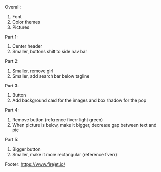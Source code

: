 Overall:
1. Font
2. Color themes
3. Pictures

Part 1:
1. Center header
2. Smaller, buttons shift to side nav bar

Part 2:
1. Smaller, remove girl
2. Smaller, add search bar below tagline

Part 3:
1. Button
2. Add background card for the images and box shadow for the pop

Part 4:
1. Remove button (reference fiverr light green)
2. When picture is below, make it bigger, decrease gap between text and pic

Part 5:
1. Bigger button
2. Smaller, make it more rectangular (reference fiverr)



Footer:
https://www.firejet.io/
